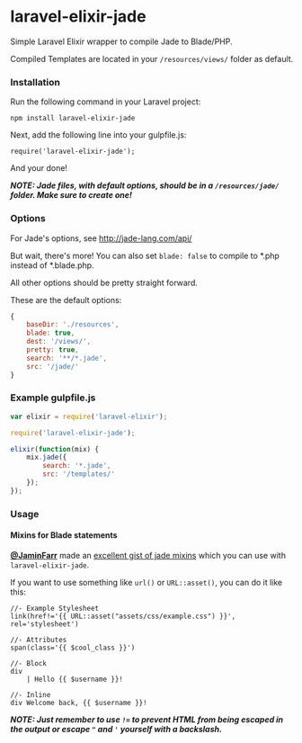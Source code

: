laravel-elixir-jade
=========================

Simple Laravel Elixir wrapper to compile Jade to Blade/PHP.

Compiled Templates are located in your `/resources/views/` folder as default.

### Installation
Run the following command in your Laravel project:

    npm install laravel-elixir-jade

Next, add the following line into your gulpfile.js:

    require('laravel-elixir-jade');

And your done!

***NOTE: Jade files, with default options, should be in a `/resources/jade/` folder. Make sure to create one!***

### Options
For Jade's options, see http://jade-lang.com/api/

But wait, there's more! You can also set `blade: false` to compile to *.php instead of *.blade.php.

All other options should be pretty straight forward.

These are the default options:

```javascript
{
    baseDir: './resources',
    blade: true,
    dest: '/views/',
    pretty: true,
    search: '**/*.jade',
    src: '/jade/'
}
```

### Example gulpfile.js

```javascript
var elixir = require('laravel-elixir');

require('laravel-elixir-jade');

elixir(function(mix) {
	mix.jade({
        search: '*.jade',
        src: '/templates/'
	});
});
```

### Usage
#### Mixins for Blade statements
**[@JaminFarr](https://github.com/JaminFarr)** made an [excellent gist of jade mixins](https://gist.github.com/JaminFarr/0b875916b39bf83c4b06) which you can use with `laravel-elixir-jade`.

If you want to use something like `url()` or `URL::asset()`, you can do it like this:

```jade
//- Example Stylesheet
link(href!='{{ URL::asset("assets/css/example.css") }}', rel='stylesheet')

//- Attributes
span(class='{{ $cool_class }}')

//- Block
div
	| Hello {{ $username }}!

//- Inline
div Welcome back, {{ $username }}!
```

***NOTE: Just remember to use ```!=``` to prevent HTML from being escaped in the output or escape `"` and `'` yourself with a backslash.***
